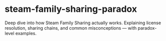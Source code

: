 # steam-family-sharing-paradox
Deep dive into how Steam Family Sharing actually works. Explaining license resolution, sharing chains, and common misconceptions — with paradox-level examples.
